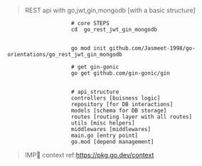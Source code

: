 > REST api with go,jwt,gin,mongodb [with a basic structure]

                        # core STEPS
                        cd  go_rest_jwt_gin_mongodb


                        go mod init github.com/Jasmeet-1998/go-orientations/go_rest_jwt_gin_mongodb

                        # get gin-gonic
                        go get github.com/gin-gonic/gin


                        # api_structure
                        controllers [buisness logic]
                        repository [for DB interactions]
                        models [schema for DB storage]
                        routes [routing layer with all routes]
                        utils [misc helpers]
                        middlewares [middlewares]
                        main.go [entry point]
                        go.mod [depend management]

> IMP📝 context ref:https://pkg.go.dev/context
